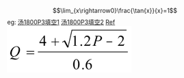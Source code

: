 $$\lim_{x\rightarrow0}\frac{\tan{x}}{x}=1$$
eg:
[汤1800P3填空1](Math/汤1800P3填空1.md)
[汤1800P3填空2](Math/汤1800P3填空2.md)
	[Ref](bookxnotepro://opennote/?nb={8c871f45-7ad5-408a-8b0e-5e967eaf1ade}&book=37904e6455decd7139f8126dde832ce9&page=3&x=276&y=894&id=11&uuid=1a1485f67f4cfbd7ccaf94d7350a6ffc)
![](0-Attachment/cbd45dc6-4455-4376-9805-c506b57af47f_285ab.png)